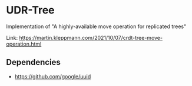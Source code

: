 # UDR-Tree

Implementation of "A highly-available move operation for replicated trees"

Link: <https://martin.kleppmann.com/2021/10/07/crdt-tree-move-operation.html>

## Dependencies

- <https://github.com/google/uuid>
